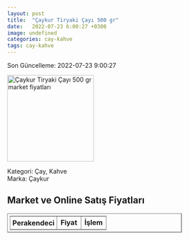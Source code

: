 ```yaml
---
layout: post
title:  "Çaykur Tiryaki Çayı 500 gr"
date:   2022-07-23 6:00:27 +0300
image: undefined
categories: cay-kahve
tags: cay-kahve
---
```


Son Güncelleme: 2022-07-23 9:00:27

<img src="undefined" width="200" alt="Çaykur Tiryaki Çayı 500 gr market fiyatları" />

Kategori: Çay, Kahve
<br />
Marka: Çaykur

<h2>Market ve Online Satış Fiyatları</h2>

<table border="1" style="padding: 5px;width:80%;">
  <tr>
    <td style="padding: 5px;"><strong>Perakendeci</strong></td>
    <td><strong>Fiyat</strong></td>
    <td><strong>İşlem</strong></td>
  </tr>
  
</table>
